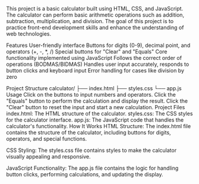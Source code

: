This project is a basic calculator built using HTML, CSS, and JavaScript. The calculator can perform basic arithmetic operations such as addition, subtraction, multiplication, and division. The goal of this project is to practice front-end development skills and enhance the understanding of web technologies.

Features
User-friendly interface
Buttons for digits (0-9), decimal point, and operators (+, -, *, /)
Special buttons for "Clear" and "Equals"
Core functionality implemented using JavaScript
Follows the correct order of operations (BODMAS/BIDMAS)
Handles user input accurately, responds to button clicks and keyboard input
Error handling for cases like division by zero


Project Structure
calculator/ ├── index.html ├── styles.css └── app.js Usage Click on the buttons to input numbers and operators. Click the "Equals" button to perform the calculation and display the result. Click the "Clear" button to reset the input and start a new calculation. Project Files index.html: The HTML structure of the calculator. styles.css: The CSS styles for the calculator interface. app.js: The JavaScript code that handles the calculator's functionality. How It Works HTML Structure: The index.html file contains the structure of the calculator, including buttons for digits, operators, and special functions.

CSS Styling: The styles.css file contains styles to make the calculator visually appealing and responsive.

JavaScript Functionality: The app.js file contains the logic for handling button clicks, performing calculations, and updating the display.
